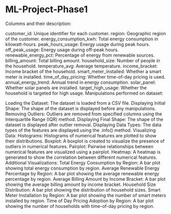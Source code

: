 # ML-Project-Phase1

Columms and their description:

customer_id: Unique identifier for each customer.
region: Geographic region of the customer.
energy_consumption_kwh: Total energy consumption in kilowatt-hours.
peak_hours_usage: Energy usage during peak hours.
off_peak_usage: Energy usage during off-peak hours.
renewable_energy_pct: Percentage of energy from renewable sources.
billing_amount: Total billing amount.
household_size: Number of people in the household.
temperature_avg: Average temperature.
income_bracket: Income bracket of the household.
smart_meter_installed: Whether a smart meter is installed.
time_of_day_pricing: Whether time-of-day pricing is used.
annual_energy_trend: Annual trend in energy consumption.
solar_panel: Whether solar panels are installed.
target_high_usage: Whether the household is targeted for high usage.
Manipulations performed on dataset:

Loading the Dataset: The dataset is loaded from a CSV file.
Displaying Initial Shape: The shape of the dataset is displayed before any manipulations.
Removing Outliers: Outliers are removed from specified columns using the Interquartile Range (IQR) method.
Displaying Final Shape: The shape of the dataset is displayed after outlier removal.
Displaying Data Types: The data types of the features are displayed using the .info() method.
Visualizing Data:
Histograms: Histograms of numerical features are plotted to show their distributions.
Boxplot: A boxplot is created to visualize the presence of outliers in numerical features.
Pairplot: Pairwise relationships between numerical features are visualized using a pairplot.
Heatmap: A heatmap is generated to show the correlation between different numerical features.
Additional Visualizations:
Total Energy Consumption by Region: A bar plot showing total energy consumption by region.
Average Renewable Energy Percentage by Region: A bar plot showing the average renewable energy percentage by region.
Average Billing Amount by Income Bracket: A bar plot showing the average billing amount by income bracket.
Household Size Distribution: A bar plot showing the distribution of household sizes.
Smart Meter Installation by Region: A bar plot showing the number of smart meters installed by region.
Time of Day Pricing Adoption by Region: A bar plot showing the number of households with time-of-day pricing by region.
